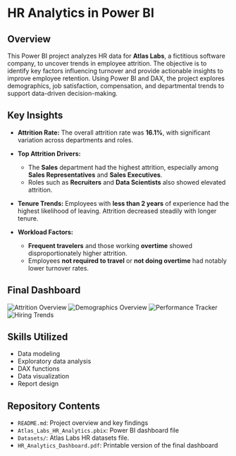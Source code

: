 # HR Analytics in Power BI

## Overview
This Power BI project analyzes HR data for **Atlas Labs**, a fictitious software company, to uncover trends in employee attrition. The objective is to identify key factors influencing turnover and provide actionable insights to improve employee retention. Using Power BI and DAX, the project explores demographics, job satisfaction, compensation, and departmental trends to support data-driven decision-making.

## Key Insights

- **Attrition Rate:** The overall attrition rate was **16.1%**, with significant variation across departments and roles.

- **Top Attrition Drivers:**
  - The **Sales** department had the highest attrition, especially among **Sales Representatives** and **Sales Executives**.
  - Roles such as **Recruiters** and **Data Scientists** also showed elevated attrition.

- **Tenure Trends:** Employees with **less than 2 years** of experience had the highest likelihood of leaving. Attrition decreased steadily with longer tenure.

- **Workload Factors:**
  - **Frequent travelers** and those working **overtime** showed disproportionately higher attrition.
  - Employees **not required to travel** or **not doing overtime** had notably lower turnover rates.

## Final Dashboard

![Attrition Overview](https://github.com/user-attachments/assets/f9258430-5818-4139-934d-1e7f7666dfd1)
![Demographics Overview](https://github.com/user-attachments/assets/e8a8926f-2e2b-4ba1-b581-ebd3eeab8532)
![Performance Tracker](https://github.com/user-attachments/assets/72e30fd5-fd20-40e1-a178-4e7ca8dc9f14)
![Hiring Trends](https://github.com/user-attachments/assets/104f2484-2b20-4f1b-b53d-70b583d69306)

## Skills Utilized

- Data modeling  
- Exploratory data analysis  
- DAX functions  
- Data visualization  
- Report design  

## Repository Contents

- `README.md`: Project overview and key findings  
- `Atlas_Labs_HR_Analytics.pbix`: Power BI dashboard file  
- `Datasets/`: Atlas Labs HR datasets file.  
- `HR_Analytics_Dashboard.pdf`: Printable version of the final dashboard  
